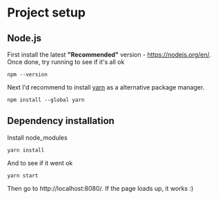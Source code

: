 # Project setup

## Node.js
First install the latest **"Recommended"** version - https://nodejs.org/en/. Once done, try running to see if it's all ok
    
    npm --version


Next I'd recommend to install [yarn](https://classic.yarnpkg.com/en/docs/install/#windows-stable) as a alternative package manager.

    npm install --global yarn


## Dependency installation
Install node_modules

    yarn install

And to see if it went ok

    yarn start

Then go to http://localhost:8080/. If the page loads up, it works :)